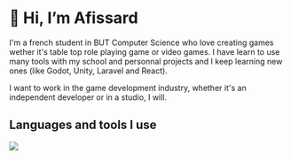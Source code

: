# 👋 Hi, I’m Afissard
<!---
paragraphe sur moi + une banière sympa
--->
I'm a french student in BUT Computer Science who love creating games wether it's table top role playing game or video games. I have learn to use many tools with my school and personnal projects and I keep learning new ones (like Godot, Unity, Laravel and React).

I want to work in the game development industry, whether it's an independent developer or in a studio, I will.

## Languages and tools I use
<!---
icons : https://github.com/tandpfun/skill-icons
--->
<p align="left">
  <a href="https://skillicons.dev">
    <img src="https://skillicons.dev/icons?i=git,obsidian,go,kotlin,java,cs,c,cpp,python,lua,html,css,javascript,typescript,php,linux,bash,md,arduino,godot" />
  </a>
</p>
